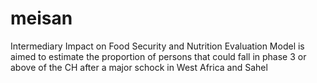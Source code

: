 # meisan
Intermediary Impact on Food Security and Nutrition Evaluation Model is aimed to estimate the proportion of persons that could fall in phase 3 or above of the CH  after a major schock in West Africa and Sahel
